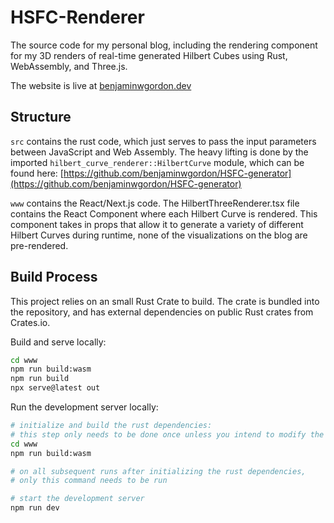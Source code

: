 # HSFC-Renderer

The source code for my personal blog, including the rendering component for my 3D renders of real-time generated Hilbert Cubes using Rust, WebAssembly, and Three.js.

The website is live at [benjaminwgordon.dev](https://benjaminwgordon.dev)

## Structure
`src` contains the rust code, which just serves to pass the input parameters between JavaScript and Web Assembly.  The heavy lifting is done by the imported `hilbert_curve_renderer::HilbertCurve` module, which can be found here: [https://github.com/benjaminwgordon/HSFC-generator](https://github.com/benjaminwgordon/HSFC-generator)

`www` contains the React/Next.js code.  The HilbertThreeRenderer.tsx file contains the React Component where each Hilbert Curve is rendered.  This component takes in props that allow it to generate a variety of different Hilbert Curves during runtime, none of the visualizations on the blog are pre-rendered.


## Build Process

This project relies on an small Rust Crate to build. The crate is bundled into the repository, and has external dependencies on public Rust crates from Crates.io.

Build and serve locally:

```bash
cd www
npm run build:wasm
npm run build
npx serve@latest out
```

Run the development server locally:

```bash
# initialize and build the rust dependencies:
# this step only needs to be done once unless you intend to modify the rust dependencies
cd www
npm run build:wasm

# on all subsequent runs after initializing the rust dependencies,
# only this command needs to be run

# start the development server
npm run dev
```

